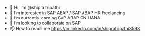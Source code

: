 - 👋 Hi, I’m @shipra tripathi
- 👀 I’m interested in SAP ABAP / SAP ABAP HR Freelancing
- 🌱 I’m currently learning SAP ABAP ON HANA
- 💞️ I’m looking to collaborate on SAP
- 📫 How to reach me https://in.linkedin.com/in/shipratripathi3593

<!---
shipra3593/shipra3593 is a ✨ special ✨ repository because its `README.md` (this file) appears on your GitHub profile.
You can click the Preview link to take a look at your changes.
--->
